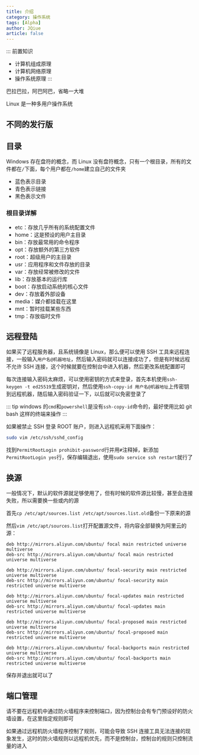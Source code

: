 ```yaml
---
title: 介绍
category: 操作系统
tags: [Alpha]
author: JQiue
article: false
---
```


::: 前置知识

+ 计算机组成原理
+ 计算机网络原理
+ 操作系统原理
:::

巴拉巴拉，阿巴阿巴，省略一大堆

Linux 是一种多用户操作系统

## 不同的发行版

## 目录

Windows 存在盘符的概念，而 Linux 没有盘符概念，只有一个根目录，所有的文件都在`/`下面，每个用户都在`/home`建立自己的文件夹

+ 蓝色表示目录
+ 青色表示链接
+ 黑色表示文件

### 根目录详解

+ etc：存放几乎所有的系统配置文件
+ home：这是预设的用户主目录
+ bin：存放最常用的命令程序
+ opt：存放额外的第三方软件
+ root：超级用户的主目录
+ usr：应用程序和文件存放的目录
+ var：存放经常被修改的文件
+ lib：存放基本的运行库
+ boot：存放启动系统的核心文件
+ dev：存放着外部设备
+ media：媒介都挂载在这里
+ mnt：暂时挂载某些东西
+ tmp：存放临时文件

## 远程登陆

如果买了远程服务器，且系统镜像是 Linux，那么便可以使用 SSH 工具来远程连接，一般输入`用户名@机器地址`，然后输入密码就可以连接成功了，但是有时候远程不允许 SSH 连接，这个时候就要在控制台中进入机器，然后更改系统配置即可

每次连接输入密码太麻烦，可以使用密钥的方式来登录，首先本机使用`ssh-keygen -t ed25519`生成密钥对，然后使用`ssh-copy-id 用户名@机器地址`上传密钥到远程机器，随后输入密码验证一下，以后就可以免密登录了

::: tip
windows 的`cmd`和`powershell`是没有`ssh-copy-id`命令的，最好使用比如 git bash 这样的终端来操作
:::

如果被禁止 SSH 登录 ROOT 账户，则进入远程机采用下面操作：

```sh
sudo vim /etc/ssh/sshd_config
```

找到`PermitRootLogin prohibit-password`行并用`#`注释掉，新添加`PermitRootLogin yes`行，保存编辑退出，使用`sudo service ssh restart`就行了

## 换源

一般情况下，默认的软件源就足够使用了，但有时候的软件源比较慢，甚至会连接失败，所以需要换一些或内的源

首先`cp /etc/apt/sources.list /etc/apt/sources.list.old`备份一下原来的源

然后`vim /etc/apt/sources.list`打开配置源文件，将内容全部替换为阿里云的源：

```
deb http://mirrors.aliyun.com/ubuntu/ focal main restricted universe multiverse
deb-src http://mirrors.aliyun.com/ubuntu/ focal main restricted universe multiverse

deb http://mirrors.aliyun.com/ubuntu/ focal-security main restricted universe multiverse
deb-src http://mirrors.aliyun.com/ubuntu/ focal-security main restricted universe multiverse

deb http://mirrors.aliyun.com/ubuntu/ focal-updates main restricted universe multiverse
deb-src http://mirrors.aliyun.com/ubuntu/ focal-updates main restricted universe multiverse

deb http://mirrors.aliyun.com/ubuntu/ focal-proposed main restricted universe multiverse
deb-src http://mirrors.aliyun.com/ubuntu/ focal-proposed main restricted universe multiverse

deb http://mirrors.aliyun.com/ubuntu/ focal-backports main restricted universe multiverse
deb-src http://mirrors.aliyun.com/ubuntu/ focal-backports main restricted universe multiverse
```

保存并退出就可以了

## 端口管理

请不要在远程机中通过防火墙程序来控制端口，因为控制台会有专门预设好的防火墙设置，在这里指定规则即可

如果通过远程机防火墙程序控制了规则，可能会导致 SSH 连接工具无法连接的现象发生，这时的防火墙规则以远程机优先，而不是控制台，控制台的规则只控制流量的进入
